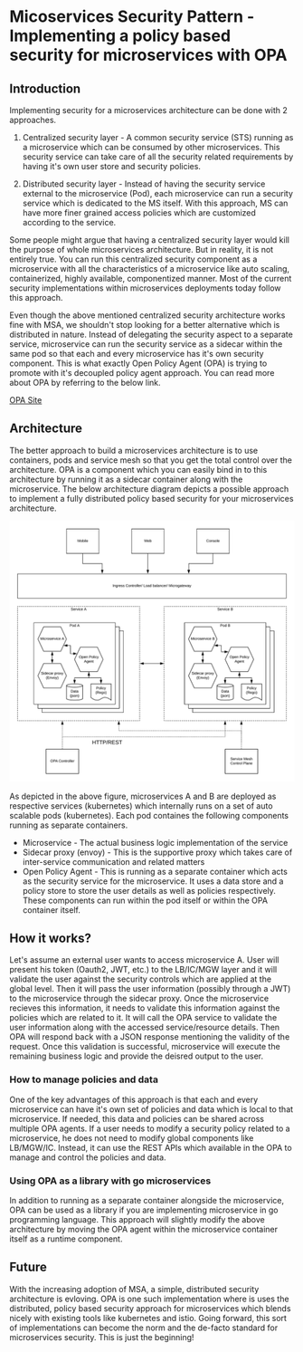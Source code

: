 # Micoservices Security Pattern - Implementing a policy based security for microservices with OPA

## Introduction
Implementing security for a microservices architecture can be done with 2 approaches. 

1) Centralized security layer - A common security service (STS) running as a microservice which can be consumed by other microservices. This security service can take care of all the security related requirements by having it's own user store and security policies. 

2) Distributed security layer - Instead of having the security service external to the microservice (Pod), each microservice can run a security service which is dedicated to the MS itself. With this approach, MS can have more finer grained access policies which are customized according to the service. 

Some people might argue that having a centralized security layer would kill the purpose of whole microservices architecture. But in reality, it is not entirely true. You can run this centralized security component as a microservice with all the characteristics of a microservice like auto scaling, containerized, highly available, componentized manner. Most of the current security implementations within microservices deployments today follow this approach. 

Even though the above mentioned centralized security architecture works fine with MSA, we shouldn't stop looking for a better alternative which is distributed in nature. Instead of delegating the security aspect to a separate service, microservice can run the security service as a sidecar within the same pod so that each and every microservice has it's own security component. This is what exactly Open Policy Agent (OPA) is trying to promote with it's decoupled policy agent approach. You can read more about OPA by referring to the below link.

[OPA Site](https://www.openpolicyagent.org/)

## Architecture
The better approach to build a microservices architecture is to use containers, pods and service mesh so that you get the total control over the architecture. OPA is a component which you can easily bind in to this architecture by running it as a sidecar container along with the microservice. The below architecture diagram depicts a possible approach to implement a fully distributed policy based security for your microservices architecture.

![Microservices-Security-OPA](Micoservices-Security-Pattern-Policy-Based-OPA.png)

As depicted in the above figure, microservices A and B are deployed as respective services (kubernetes) which internally runs on a set of auto scalable pods (kubernetes). Each pod containes the following components running as separate containers. 

- Microservice - The actual business logic implementation of the service
- Sidecar proxy (envoy) - This is the supportive proxy which takes care of inter-service communication and related matters
- Open Policy Agent - This is running as a separate container which acts as the security service for the microservice. It uses a data store and a policy store to store the user details as well as policies respectively. These components can run within the pod itself or within the OPA container itself. 

## How it works?
Let's assume an external user wants to access microservice A. User will present his token (Oauth2, JWT, etc.) to the LB/IC/MGW layer and it will validate the user against the security controls which are applied at the global level. Then it will pass the user information (possibly through a JWT) to the microservice through the sidecar proxy. Once the microservice recieves this information, it needs to validate this information against the policies which are related to it. It will call the OPA service to validate the user information along with the accessed service/resource details. Then OPA will respond back with a JSON response mentioning the validity of the request. Once this validation is successful, microservice will execute the remaining business logic and provide the deisred output to the user. 

### How to manage policies and data
One of the key advantages of this approach is that each and every microservice can have it's own set of policies and data which is local to that microservice. If needed, this data and policies can be shared across multiple OPA agents. If a user needs to modify a security policy related to a microservice, he does not need to modify global components like LB/MGW/IC. Instead, it can use the REST APIs which available in the OPA to manage and control the policies and data. 

### Using OPA as a library with go microservices
In addition to running as a separate container alongside the microservice, OPA can be used as a library if you are implementing microservice in go programming language. This approach will slightly modify the above architecture by moving the OPA agent within the microservice container itself as a runtime component.

## Future
With the increasing adoption of MSA, a simple, distributed security architecture is evloving. OPA is one such implementation where is uses the distributed, policy based security approach for microservices which blends nicely with existing tools like kubernetes and istio. Going forward, this sort of implementations can become the norm and the de-facto standard for microservices security. This is just the beginning!



